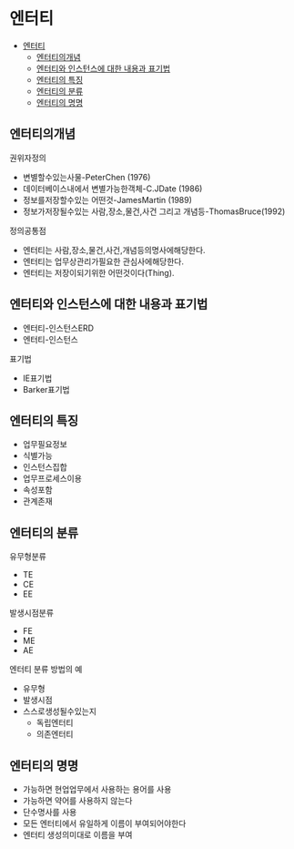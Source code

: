 ﻿# 엔터티
- [엔터티](#엔터티)
  - [엔터티의개념](#엔터티의개념)
  - [엔터티와 인스턴스에 대한 내용과 표기법](#엔터티와-인스턴스에-대한-내용과-표기법)
  - [엔터티의 특징](#엔터티의-특징)
  - [엔터티의 분류](#엔터티의-분류)
  - [엔터티의 명명](#엔터티의-명명)


## 엔터티의개념
권위자정의
- 변별할수있는사물-PeterChen (1976)
- 데이터베이스내에서 변별가능한객체-C.JDate (1986)
- 정보를저장할수있는 어떤것-JamesMartin (1989)
- 정보가저장될수있는 사람,장소,물건,사건 그리고 개념등-ThomasBruce(1992)

정의공통점
- 엔터티는 사람,장소,물건,사건,개념등의명사에해당한다.
- 엔터티는 업무상관리가필요한 관심사에해당한다.
- 엔터티는 저장이되기위한 어떤것이다(Thing).

## 엔터티와 인스턴스에 대한 내용과 표기법
- 엔터티-인스턴스ERD
- 엔터티-인스턴스

표기법
- IE표기법
- Barker표기법

## 엔터티의 특징
- 업무필요정보
- 식별가능
- 인스턴스집합
- 업무프로세스이용
- 속성포함
- 관계존재

## 엔터티의 분류
유무형분류
- TE
- CE
- EE

발생시점분류
- FE
- ME
- AE

엔터티 분류 방법의 예
- 유무형
- 발생시점
- 스스로생성될수있는지
  - 독립엔터티
  - 의존엔터티

## 엔터티의 명명
- 가능하면 현업업무에서 사용하는 용어를 사용
- 가능하면 약어를 사용하지 않는다
- 단수명사를 사용
- 모든 엔터티에서 유일하게 이름이 부여되어야한다
- 엔터티 생성의미대로 이름을 부여